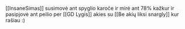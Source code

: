 [[InsaneSimas]] susimovė ant spyglio karoče ir mirė ant 78% kažkur ir pasipjovė ant peilio per [[GD Lygis]] akies su [[Be akių liksi snargly]] kur rašiau :)